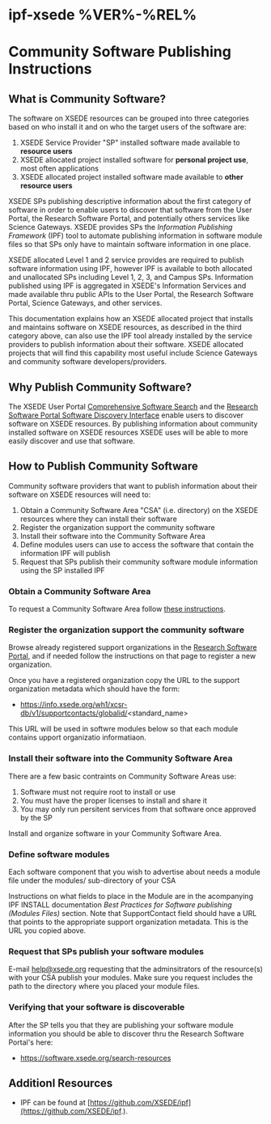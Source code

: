 # ipf-xsede %VER%-%REL%
# Community Software Publishing Instructions  
## What is Community Software?

The software on XSEDE resources can be grouped into three categories based on who install it and on who the
target users of the software are:
1. XSEDE Service Provider "SP" installed software made available to **resource users**
2. XSEDE allocated project installed software for **personal project use**, most often applications
3. XSEDE allocated project installed software made available to **other resource users**

XSEDE SPs publishing descriptive information about the first category of software in order to enable users to discover
that software from the User Portal, the Research Software Portal, and potentially others services like Science Gateways.
XSEDE provides SPs the *Information Publishing Framework* (IPF) tool to automate publishing information in software
module files so that SPs only have to maintain software information in one place.

XSEDE allocated Level 1 and 2 service provides are required to publish software information using IPF, however IPF is
available to both allocated and unallocated SPs including Level 1, 2, 3, and Campus SPs. Information published using
IPF is aggregated in XSEDE's Information Services and made available thru public APIs to the User Portal, the Research
Software Portal, Science Gateways, and other services.

This documentation explains how an XSEDE allocated project that installs and maintains software on XSEDE resources,
as described in the third category above, can also use the IPF tool already installed by the service providers to publish
information about their software. XSEDE allocated projects that will find this capability most useful include Science
Gateways and community software developers/providers.

## Why Publish Community Software?

The XSEDE User Portal [Comprehensive Software Search](https://portal.xsede.org/software#/) and the
[Research Software Portal Software Discovery Interface](https://software.xsede.org/search-resources) enable users to
discover software on XSEDE resources. By publishing information about community installed software on XSEDE resources 
XSEDE uses will be able to more easily discover and use that software.

## How to Publish Community Software

Community software providers that want to publish information about their software on XSEDE resources will need to:
 1. Obtain a Community Software Area  "CSA" (i.e. directory) on the XSEDE resources where they can install their software
 2. Register the organization support the community software
 3. Install their software into the Community Software Area
 4. Define modules users can use to access the software that contain the information IPF will publish
 5. Request that SPs publish their community software module information using the SP installed IPF

### Obtain a Community Software Area

To request a Community Software Area follow [these instructions](https://www.xsede.org/ecosystem/software).

### Register the organization support the community software

Browse already registered support organizations in the [Research Software Portal](https://software.xsede.org/support-organizations),
and if needed follow the instructions on that page to register a new organization.

Once you have a registered organization copy the URL to the support organization metadata which should
have the form:
- https://info.xsede.org/wh1/xcsr-db/v1/supportcontacts/globalid/<standard_name>

This URL will be used in softwre modules below so that each module contains upport organizatio informatiaon.

### Install their software into the Community Software Area

There are a few basic contraints on Community Software Areas use:
 1. Software must not require root to install or use
 2. You must have the proper licenses to install and share it
 3. You may only run persitent services from that software once approved by the SP

Install and organize software in your Community Software Area.

### Define software modules

Each software component that you wish to advertise about needs a module file under the modules/ sub-directory of your CSA

Instructions on what fields to place in the Module are in the acompanying IPF INSTALL documentation
*Best Practices for Software publishing  (Modules Files)* section. Note that SupportContact field should have
a URL that points to the appropriate support organization metadata. This is the URL you copied above.

### Request that SPs publish your software modules

E-mail help@xsede.org requesting that the adminsitrators of the resource(s) with your CSA publish your modules. Make sure you request
includes the path to the directory where you placed your module files.

### Verifying that your software is discoverable
After the SP tells you that they are publishing your software module information you should be able to discover thru the
Research Software Portal's here:
* https://software.xsede.org/search-resources

## Additionl Resources
- IPF can be found at [https://github.com/XSEDE/ipf](https://github.com/XSEDE/ipf.).
